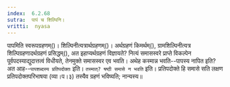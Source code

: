 ```yaml
---
index:  6.2.68
sutra:  पापं च शिल्पिनि।
vritti:  nyasa
---
```


पापमिति स्वरूपग्रहणम्()। शिल्पिनीत्यत्रार्थग्रहणम्()। अर्थग्रहणं किमर्थम्(), ग्रामशिल्पिनीत्यत्र शिल्पिग्रहणादर्थग्रहणं प्रसिद्धम्(), अत इहाप्यर्थग्रहणं विज्ञायते? नित्यं समासस्वरे प्राप्ते विकल्पेन पूर्वपदस्याद्युदात्तत्वं विधीयते, तेनमुक्ते समासस्वर एव भवति। अथेह कस्मान्न भवति--पापस्य नापित इति? अत आह--`पापशब्दस्य प्रतिपदोक्तः` इति। `तस्मात्? षष्ठी समासे न भवति` इति। प्रतिपदोक्ते हि समासे सति लक्षण प्रतिपदोक्तपरिभाषया (व्या।प।३) तस्यैव ग्रहणं भविष्यति; नान्यस्य॥
